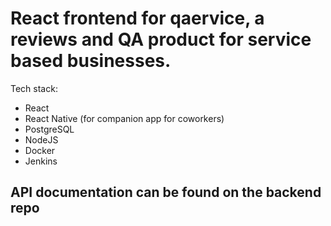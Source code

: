 # React frontend for qaervice, a reviews and QA product for service based businesses.
Tech stack:
- React
- React Native (for companion app for coworkers)
- PostgreSQL
- NodeJS
- Docker
- Jenkins
## API documentation can be found on the backend repo
